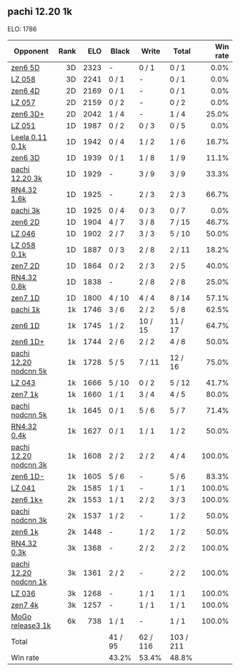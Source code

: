 ## pachi 12.20 1k ##

ELO: 1786

Opponent | Rank | ELO | Black | Write | Total | Win rate
---------|-----:|----:|-------|-------|-------|-------:
[zen6 5D](zen6%205D.md) | 3D | 2323 | - | 0 / 1 | 0 / 1 | 0.0%
[LZ 058](LZ%20058.md) | 3D | 2241 | 0 / 1 | - | 0 / 1 | 0.0%
[zen6 4D](zen6%204D.md) | 2D | 2169 | 0 / 1 | - | 0 / 1 | 0.0%
[LZ 057](LZ%20057.md) | 2D | 2159 | 0 / 2 | - | 0 / 2 | 0.0%
[zen6 3D+](zen6%203D+.md) | 2D | 2042 | 1 / 4 | - | 1 / 4 | 25.0%
[LZ 051](LZ%20051.md) | 1D | 1987 | 0 / 2 | 0 / 3 | 0 / 5 | 0.0%
[Leela 0.11 0.1k](Leela%200.11%200.1k.md) | 1D | 1942 | 0 / 4 | 1 / 2 | 1 / 6 | 16.7%
[zen6 3D](zen6%203D.md) | 1D | 1939 | 0 / 1 | 1 / 8 | 1 / 9 | 11.1%
[pachi 12.20 3k](pachi%2012.20%203k.md) | 1D | 1929 | - | 3 / 9 | 3 / 9 | 33.3%
[RN4.32 1.6k](RN4.32%201.6k.md) | 1D | 1925 | - | 2 / 3 | 2 / 3 | 66.7%
[pachi 3k](pachi%203k.md) | 1D | 1925 | 0 / 4 | 0 / 3 | 0 / 7 | 0.0%
[zen6 2D](zen6%202D.md) | 1D | 1904 | 4 / 7 | 3 / 8 | 7 / 15 | 46.7%
[LZ 046](LZ%20046.md) | 1D | 1902 | 2 / 7 | 3 / 3 | 5 / 10 | 50.0%
[LZ 058 0.1k](LZ%20058%200.1k.md) | 1D | 1887 | 0 / 3 | 2 / 8 | 2 / 11 | 18.2%
[zen7 2D](zen7%202D.md) | 1D | 1864 | 0 / 2 | 2 / 3 | 2 / 5 | 40.0%
[RN4.32 0.8k](RN4.32%200.8k.md) | 1D | 1838 | - | 2 / 8 | 2 / 8 | 25.0%
[zen7 1D](zen7%201D.md) | 1D | 1800 | 4 / 10 | 4 / 4 | 8 / 14 | 57.1%
[pachi 1k](pachi%201k.md) | 1k | 1746 | 3 / 6 | 2 / 2 | 5 / 8 | 62.5%
[zen6 1D](zen6%201D.md) | 1k | 1745 | 1 / 2 | 10 / 15 | 11 / 17 | 64.7%
[zen6 1D+](zen6%201D+.md) | 1k | 1744 | 2 / 6 | 2 / 2 | 4 / 8 | 50.0%
[pachi 12.20 nodcnn 5k](pachi%2012.20%20nodcnn%205k.md) | 1k | 1728 | 5 / 5 | 7 / 11 | 12 / 16 | 75.0%
[LZ 043](LZ%20043.md) | 1k | 1666 | 5 / 10 | 0 / 2 | 5 / 12 | 41.7%
[zen7 1k](zen7%201k.md) | 1k | 1660 | 1 / 1 | 3 / 4 | 4 / 5 | 80.0%
[pachi nodcnn 5k](pachi%20nodcnn%205k.md) | 1k | 1645 | 0 / 1 | 5 / 6 | 5 / 7 | 71.4%
[RN4.32 0.4k](RN4.32%200.4k.md) | 1k | 1627 | 0 / 1 | 1 / 1 | 1 / 2 | 50.0%
[pachi 12.20 nodcnn 3k](pachi%2012.20%20nodcnn%203k.md) | 1k | 1608 | 2 / 2 | 2 / 2 | 4 / 4 | 100.0%
[zen6 1D-](zen6%201D-.md) | 1k | 1605 | 5 / 6 | - | 5 / 6 | 83.3%
[LZ 041](LZ%20041.md) | 2k | 1585 | 1 / 1 | - | 1 / 1 | 100.0%
[zen6 1k+](zen6%201k+.md) | 2k | 1553 | 1 / 1 | 2 / 2 | 3 / 3 | 100.0%
[pachi nodcnn 3k](pachi%20nodcnn%203k.md) | 2k | 1537 | 1 / 2 | - | 1 / 2 | 50.0%
[zen6 1k](zen6%201k.md) | 2k | 1448 | - | 1 / 2 | 1 / 2 | 50.0%
[RN4.32 0.3k](RN4.32%200.3k.md) | 3k | 1368 | - | 2 / 2 | 2 / 2 | 100.0%
[pachi 12.20 nodcnn 1k](pachi%2012.20%20nodcnn%201k.md) | 3k | 1361 | 2 / 2 | - | 2 / 2 | 100.0%
[LZ 036](LZ%20036.md) | 3k | 1268 | - | 1 / 1 | 1 / 1 | 100.0%
[zen7 4k](zen7%204k.md) | 3k | 1257 | - | 1 / 1 | 1 / 1 | 100.0%
[MoGo release3 1k](MoGo%20release3%201k.md) | 6k | 738 | 1 / 1 | - | 1 / 1 | 100.0%
Total | | | 41 / 95 | 62 / 116 | 103 / 211 | 
Win rate| | | 43.2% | 53.4% | 48.8% | 
